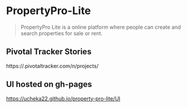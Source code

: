 # PropertyPro-Lite
>PropertyPro Lite is a online platform where people can create and search properties for sale or rent.

## Pivotal Tracker Stories
https://.pivotaltracker.com/n/projects/

## UI hosted on gh-pages
https://ucheka22.github.io/property-pro-lite/UI
